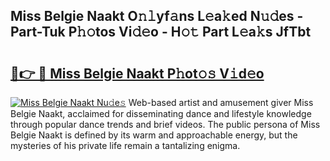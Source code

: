 ## Miss Belgie Naakt O𝚗𝚕yf𝚊ns L𝚎a𝚔ed N𝚞𝚍es - Part-Tuk P𝚑𝚘tos Vi𝚍𝚎o - H𝚘𝚝 Part L𝚎a𝚔s JfTbt

# <h2><a href="http://kf5kt1.oniu.top/?m=Miss+Belgie+Naakt">🔗👉 🔴 Miss Belgie Naakt P𝚑ot𝚘𝚜 V𝚒d𝚎o</a></h2>

[![Miss Belgie Naakt Nu𝚍e𝚜](https://i.imgur.com/0qMVB7G.gif)](http://kf5kt1.oniu.top/?m=Miss+Belgie+Naakt)
Web-based artist and amusement giver Miss Belgie Naakt, acclaimed for disseminating dance and lifestyle knowledge through popular dance trends and brief videos. The public persona of Miss Belgie Naakt is defined by its warm and approachable energy, but the mysteries of his private life remain a tantalizing enigma.  
